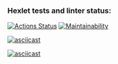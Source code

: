 ### Hexlet tests and linter status:
[![Actions Status](https://github.com/Douglas-san-anton/Proyecto-project-98/actions/workflows/hexlet-check.yml/badge.svg)](https://github.com/Douglas-san-anton/Proyecto-project-98/actions)
[![Maintainability](https://api.codeclimate.com/v1/badges/8945168c27dde9f5c4bb/maintainability)](https://codeclimate.com/github/Douglas-san-anton/Codica/maintainability)

[![asciicast](https://asciinema.org/a/Ot4tN4kvQdvIjnDnFEGZp7nu1.svg)](https://asciinema.org/a/Ot4tN4kvQdvIjnDnFEGZp7nu1) 

[![asciicast](https://asciinema.org/a/ltaRrMPogmWsrh2iu3nJfec2b.svg)](https://asciinema.org/a/ltaRrMPogmWsrh2iu3nJfec2b)
